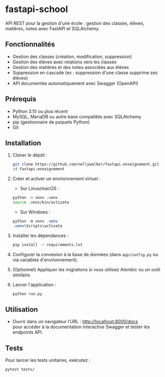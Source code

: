 # fastapi-school

API REST pour la gestion d'une école : gestion des classes, élèves, matières, notes avec FastAPI et SQLAlchemy.

## Fonctionnalités

- Gestion des classes (création, modification, suppression)
- Gestion des élèves avec relations vers les classes
- Gestion des matières et des notes associées aux élèves
- Suppression en cascade (ex : suppression d'une classe supprime ses élèves)
- API documentée automatiquement avec Swagger (OpenAPI)

## Prérequis

- Python 3.10 ou plus récent
- MySQL, MariaDB ou autre base compatible avec SQLAlchemy
- pip (gestionnaire de paquets Python)
- Git

## Installation

1. Cloner le dépôt :
    ```bash
    git clone https://github.com/nellywalker/fastapi-enseignement.git
    cd fastapi-enseignement
    ```

2. Créer et activer un environnement virtuel :
    - Sur Linux/macOS :
    ```bash
    python -m venv .venv
    source .venv/bin/activate
    ```
    - Sur Windows :
    ```powershell
    python -m venv .venv
    .venv\Scripts\activate
    ```

3. Installer les dépendances :
    ```bash
    pip install -r requirements.txt
    ```

4. Configurer la connexion à la base de données (dans `app/config.py` ou via variables d'environnement).

5. (Optionnel) Appliquer les migrations si vous utilisez Alembic ou un outil similaire.

6. Lancer l'application :
    ```bash
    python run.py
    ```

## Utilisation

- Ouvrir dans un navigateur l’URL : [http://localhost:8000/docs](http://localhost:8000/docs)  
  pour accéder à la documentation interactive Swagger et tester les endpoints API.

## Tests

Pour lancer les tests unitaires, exécutez :

```bash
pytest tests/

